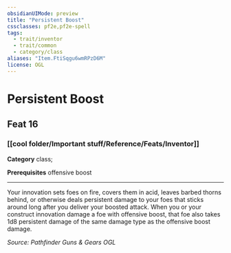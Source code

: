 ```yaml
---
obsidianUIMode: preview
title: "Persistent Boost"
cssclasses: pf2e,pf2e-spell
tags:
  - trait/inventor
  - trait/common
  - category/class
aliases: "Item.FtiSqgu6wmRPzD6M"
license: OGL
---
```

# Persistent Boost
## Feat 16
### [[cool folder/Important stuff/Reference/Feats/Inventor]]

**Category** class; 



**Prerequisites** offensive boost
* * *
Your innovation sets foes on fire, covers them in acid, leaves barbed thorns behind, or otherwise deals persistent damage to your foes that sticks around long after you deliver your boosted attack. When you or your construct innovation damage a foe with offensive boost, that foe also takes 1d8 persistent damage of the same damage type as the offensive boost damage.

*Source: Pathfinder Guns & Gears*
*OGL*